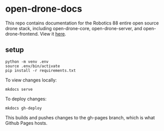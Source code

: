# open-drone-docs

This repo contains documentation for the Robotics 88 entire open source drone stack, including open-drone-core, open-drone-server, and open-drone-frontend. View it [here](https://robotics-88.github.io/open-drone-docs).

## setup
```
python -m venv .env
source .env/bin/activate
pip install -r requirements.txt
```
To view changes locally:
```
mkdocs serve
```

To deploy changes:
```
mkdocs gh-deploy
```
This builds and pushes changes to the gh-pages branch, which is what Github Pages hosts.